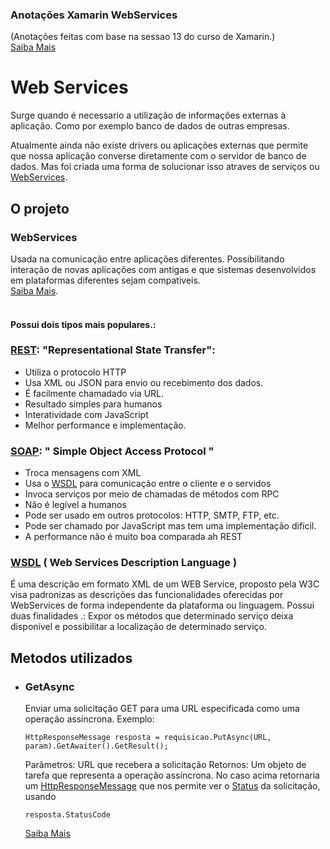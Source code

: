 ### Anotações Xamarin WebServices
(Anotações feitas com base na sessao 13 do curso de Xamarin.)  
[Saiba Mais](README.md)

# Web Services

Surge quando é necessario a utilização de informações externas à aplicação. Como por exemplo banco de dados de outras empresas.

Atualmente ainda não existe drivers ou aplicações externas que permite que nossa aplicação converse diretamente com o servidor de banco de dados. Mas foi criada uma forma de solucionar isso atraves de serviços ou [WebServices](#WebServices).

## O projeto

### WebServices
Usada na comunicação entre aplicações diferentes. Possibilitando interação de novas aplicações com antigas e que sistemas desenvolvidos em plataformas diferentes sejam compativeis.  
[Saiba Mais](README.md).  <br><br>
#### Possui dois tipos mais populares.:  
### [REST](README.md): "Representational State Transfer":  
- Utiliza o protocolo HTTP
- Usa XML ou JSON para envio ou recebimento dos dados.
- É facilmente chamadado via URL.
- Resultado simples para humanos
- Interatividade com JavaScript
- Melhor performance e implementação.  

### [SOAP](README.md): " Simple Object Access Protocol "
- Troca mensagens com XML
- Usa o [WSDL](#WSDL) para comunicação entre o cliente e o servidos
- Invoca serviços por meio de chamadas de métodos com RPC
- Não é legível a humanos
- Pode ser usado em outros protocolos: HTTP, SMTP,  FTP, etc.
- Pode ser chamado por JavaScript mas tem uma implementação difícil.
- A performance não é muito boa comparada ah REST
  


### [WSDL](README.md) ( Web Services Description Language )
É uma descrição em formato XML de um WEB Service, proposto pela W3C visa padronizas as descrições das funcionalidades oferecidas por WebServices de forma independente da plataforma ou linguagem. Possui duas finalidades .: Expor os métodos que determinado serviço deixa disponível e possibilitar a localização de determinado serviço.

## Metodos utilizados

- ### GetAsync
  Enviar uma solicitação GET para uma URL especificada como uma operação assíncrona.
  Exemplo:
  ```CSharp
  HttpResponseMessage resposta = requisicao.PutAsync(URL, param).GetAwaiter().GetResult();
  ```
  Parâmetros: URL que recebera a solicitação
  Retornos: Um objeto de tarefa que representa a operação assíncrona.
  No caso acima retornaria um [HttpResponseMessage](https://docs.microsoft.com/pt-br/dotnet/api/system.net.http.httpresponsemessage?view=netframework-4.8) que nos permite ver o [Status](https://docs.microsoft.com/pt-br/dotnet/api/system.net.http.httpresponsemessage.statuscode?view=netframework-4.8#System_Net_Http_HttpResponseMessage_StatusCode) da solicitação, usando 
  ```CSharp
  resposta.StatusCode
  ```
  [Saiba Mais](README.md)

